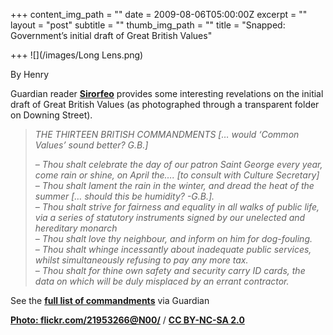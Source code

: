 +++
content_img_path = ""
date = 2009-08-06T05:00:00Z
excerpt = ""
layout = "post"
subtitle = ""
thumb_img_path = ""
title = "Snapped: Government’s initial draft of Great British Values"

+++
![](/images/Long Lens.png)

By Henry

Guardian reader [**Sirorfeo**](http://www.guardian.co.uk/users/sirorfeo) provides some interesting revelations on the initial draft of Great British Values (as photographed through a transparent folder on Downing Street).

> _THE THIRTEEN BRITISH COMMANDMENTS \[… would ‘Common Values’ sound better? G.B.\]_
>
> _– Thou shalt celebrate the day of our patron Saint George every year, come rain or shine, on April the…. \[to consult with Culture Secretary\]  
> – Thou shalt lament the rain in the winter, and dread the heat of the summer \[… should this be humidity? -G.B.\].  
> – Thou shalt strive for fairness and equality in all walks of public life, via a series of statutory instruments signed by our unelected and hereditary monarch  
> – Thou shalt love thy neighbour, and inform on him for dog-fouling.  
> – Thou shalt whinge incessantly about inadequate public services, whilst simultaneously refusing to pay any more tax.  
> – Thou shalt for thine own safety and security carry ID cards, the data on which will be duly misplaced by an errant contractor._

See the [**full list of commandments**](http://www.guardian.co.uk/commentisfree/2009/aug/06/alexander-chancellor-britishness-silvio-berlusconi?commentid=64848d0b-72b8-4df1-a215-00c7e4f724d9) via Guardian

[**Photo: flickr.com/21953266@N00/**](https://www.flickr.com/photos/21953266@N00/) / [**CC BY-NC-SA 2.0**](https://creativecommons.org/licenses/by-nc-sa/2.0/)